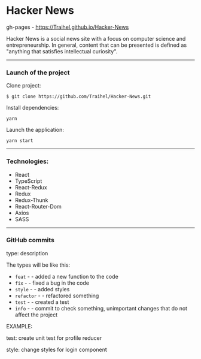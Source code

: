 # Hacker News

gh-pages - https://Traihel.github.io/Hacker-News

Hacker News is a social news site with a focus on computer science and
entrepreneurship. In general, content that can be presented is defined as "anything that satisfies intellectual
curiosity".

---

### Launch of the project

Clone project:

```
$ git clone https://github.com/Traihel/Hacker-News.git
```

Install dependencies:

```
yarn
```

Launch the application:

```
yarn start
```

---

### Technologies:

- React
- TypeScript
- React-Redux
- Redux
- Redux-Thunk
- React-Router-Dom
- Axios
- SASS

---

### GitHub commits

type: description

The types will be like this:

- `feat` - - added a new function to the code
- `fix` - - fixed a bug in the code
- `style` - - added styles
- `refactor` - - refactored something
- `test` - - created a test
- `info` - - commit to check something, unimportant changes that do not affect the project

EXAMPLE:

test: create unit test for profile reducer

style: change styles for login component